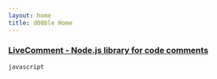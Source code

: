 ```yaml
---
layout: home
title: d08ble Home
---
```

### [LiveComment - Node.js library for code comments](https://d08ble.github.com/livecomment)


```
javascript
```